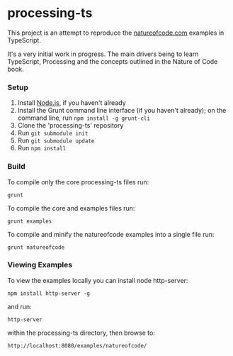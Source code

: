 # processing-ts

This project is an attempt to reproduce the [natureofcode.com](http://natureofcode.com/book/) examples in TypeScript.

It's a very initial work in progress. The main drivers being to learn TypeScript, Processing and the concepts outlined in the Nature of Code book.


### Setup

1. Install [Node.js](http://nodejs.org), if you haven't already
1. Install the Grunt command line interface (if you haven't already); on the command line, run `npm install -g grunt-cli`
1. Clone the 'processing-ts' repository
1. Run `git submodule init`
1. Run `git submodule update`
1. Run `npm install`

### Build

To compile only the core processing-ts files run:

`grunt`

To compile the core and examples files run:

`grunt examples`

To compile and minify the natureofcode examples into a single file run:

`grunt natureofcode`


### Viewing Examples

To view the examples locally you can install node http-server:

`npm install http-server -g`

and run:

`http-server`

within the processing-ts directory, then browse to:

`http://localhost:8080/examples/natureofcode/`